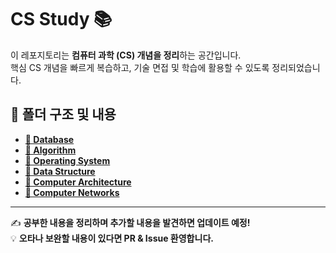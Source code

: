 # CS Study 📚

이 레포지토리는 **컴퓨터 과학 (CS) 개념을 정리**하는 공간입니다.  
핵심 CS 개념을 빠르게 복습하고, 기술 면접 및 학습에 활용할 수 있도록 정리되었습니다.

## 📂 폴더 구조 및 내용

- [**📁 Database**](Database/)
- [**📁 Algorithm**](Algorithm/)
- [**📁 Operating System**](Operating_System/)
- [**📁 Data Structure**](Data_Structure/)
- [**📁 Computer Architecture**](Computer_Architecture/)
- [**📁 Computer Networks**](Computer_Networks/)

---

✍️ **공부한 내용을 정리하며 추가할 내용을 발견하면 업데이트 예정!**  
💡 **오타나 보완할 내용이 있다면 PR & Issue 환영합니다.**
